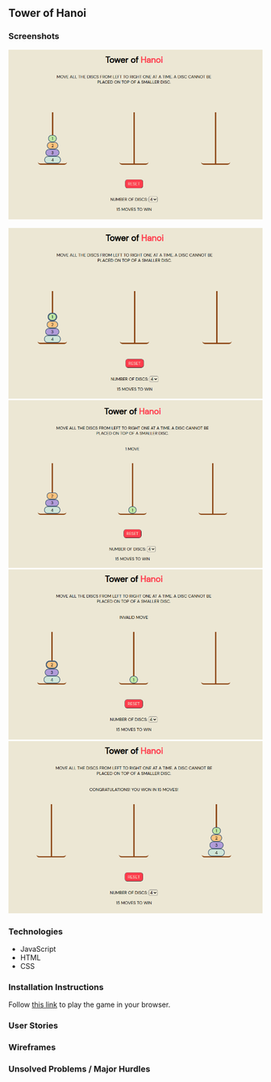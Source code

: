 ## Tower of Hanoi

### Screenshots
![1_open](./assets/1_open.png)
<!-- <img src= "./assets/1_open.png" width="550"> -->
![2_selected](./assets/2_selected.png)
![3_move](./assets/3_move.png)
![4_invalid_move](./assets/4_invalid_move.png)
![5_win](./assets/5_win.png)

### Technologies
* JavaScript
* HTML
* CSS

### Installation Instructions
Follow [this link](https://google.com) to play the game in your browser.

### User Stories

### Wireframes

### Unsolved Problems / Major Hurdles